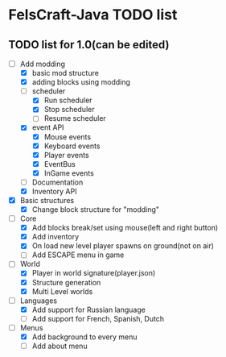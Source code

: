 # FelsCraft-Java TODO list

## TODO list for 1.0(can be edited)
- [ ] Add modding
    - [x] basic mod structure
    - [x] adding blocks using modding
    - [ ] scheduler
      - [x] Run scheduler
      - [x] Stop scheduler
      - [ ] Resume scheduler
    - [x] event API
      - [x] Mouse events
      - [x] Keyboard events
      - [x] Player events
      - [x] EventBus
      - [x] InGame events
    - [ ] Documentation
    - [x] Inventory API
- [x] Basic structures
    - [x] Change block structure for "modding"
- [ ] Core
    - [x] Add blocks break/set using mouse(left and right button)
    - [x] Add inventory
    - [x] On load new level player spawns on ground(not on air)
    - [ ] Add ESCAPE menu in game
- [ ] World
    - [x] Player in world signature(player.json)
    - [x] Structure generation
    - [x] Multi Level worlds
- [ ] Languages
    - [x] Add support for Russian language
    - [ ] Add support for French, Spanish, Dutch
- [ ] Menus
    - [x] Add background to every menu
    - [ ] Add about menu